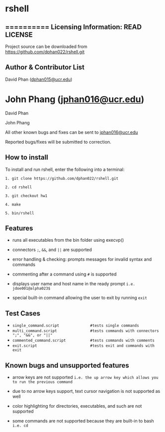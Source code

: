 # rshell
==========
Licensing Information: READ LICENSE
---
Project source can be downloaded from https://github.com/dphan022/rshell.git

Author & Contributor List
----
David Phan (dphan015@ucr.edu)

John Phang (jphan016@ucr.edu)
=======
David Phan

John Phang

All other known bugs and fixes can be sent to jphan016@ucr.edu

Reported bugs/fixes will be submitted to correction.

## How to install
To install and run rshell, enter the following into a terminal: 

```
1. git clone https://github.com/dphan022/rshell.git

2. cd rshell

3. git checkout hw1

4. make

5. bin/rshell
```

## Features
* runs all executables from the bin folder using execvp()

* connectors ```;```, ```&&```, and ```||``` are supported 

* error handling & checking: prompts messages for invalid syntax and commands

* commenting after a command using ```#``` is supported

* displays user name and host name in the ready prompt ```i.e. jdoe001@alpha023$```

* special built-in command allowing the user to exit by running ```exit``` 

## Test Cases
* ```single_command.script              #tests single commands```
* ```multi_command.script               #tests commands with connectors ";", "&&", or "||"```
* ```commented_command.script           #tests commands with comments``` 
* ```exit.script                        #tests exit and commands with exit```

## Known bugs and unsupported features
* arrow keys are not supported ```i.e. the up arrow key which allows you to run the previous command```

* due to no arrow keys support, text cursor navigation is not supported as well

* color highlighting for directories, executables, and such are not supported

* some commands are not supported because they are built-in to bash ```i.e. cd```
